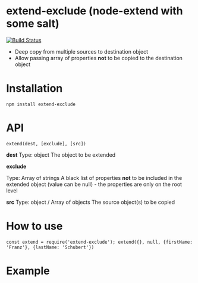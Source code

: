 # extend-exclude (node-extend with some salt) 
[![Build Status](https://travis-ci.org/adibiton/extend-exclude.svg?branch=master)](https://travis-ci.org/adibiton/extend-exclude)
- Deep copy from multiple sources to destination object
- Allow passing array of properties **not** to be copied to the 
destination object


# Installation
`npm install extend-exclude`

# API

`extend(dest, [exclude], [src])`

**dest**
Type: object
The object to be extended

**exclude**

Type: Array of strings
A black list of properties **not** to be included in the extended object
(value can be null) - the properties are only on the root level

**src**
Type: object / Array of objects
The source object(s) to be copied


# How to use
`const extend = require('extend-exclude');
extend({}, null, {firstName: 'Franz'}, {lastName: 'Schubert'})`
# Example



